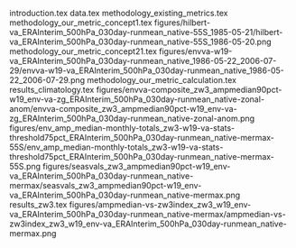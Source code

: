 introduction.tex
data.tex
methodology_existing_metrics.tex
methodology_our_metric_concept1.tex
figures/hilbert-va_ERAInterim_500hPa_030day-runmean_native-55S_1985-05-21/hilbert-va_ERAInterim_500hPa_030day-runmean_native-55S_1986-05-20.png
methodology_our_metric_concept21.tex
figures/envva-w19-va_ERAInterim_500hPa_030day-runmean_native_1986-05-22_2006-07-29/envva-w19-va_ERAInterim_500hPa_030day-runmean_native_1986-05-22_2006-07-29.png
methodology_our_metric_calculation.tex
results_climatology.tex
figures/envva-composite_zw3_ampmedian90pct-w19_env-va-zg_ERAInterim_500hPa_030day-runmean_native-zonal-anom/envva-composite_zw3_ampmedian90pct-w19_env-va-zg_ERAInterim_500hPa_030day-runmean_native-zonal-anom.png
figures/env_amp_median-monthly-totals_zw3-w19-va-stats-threshold75pct_ERAInterim_500hPa_030day-runmean_native-mermax-55S/env_amp_median-monthly-totals_zw3-w19-va-stats-threshold75pct_ERAInterim_500hPa_030day-runmean_native-mermax-55S.png
figures/seasvals_zw3_ampmedian90pct-w19_env-va_ERAInterim_500hPa_030day-runmean_native-mermax/seasvals_zw3_ampmedian90pct-w19_env-va_ERAInterim_500hPa_030day-runmean_native-mermax.png
results_zw3.tex
figures/ampmedian-vs-zw3index_zw3_w19_env-va_ERAInterim_500hPa_030day-runmean_native-mermax/ampmedian-vs-zw3index_zw3_w19_env-va_ERAInterim_500hPa_030day-runmean_native-mermax.png
